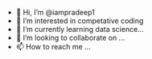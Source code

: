 - 👋 Hi, I’m @iampradeep1
- 👀 I’m interested in competative coding
- 🌱 I’m currently learning data science...
- 💞️ I’m looking to collaborate on ...
- 📫 How to reach me ...

<!---
iampradeep1/iampradeep1 is a ✨ special ✨ repository because its `README.md` (this file) appears on your GitHub profile.
You can click the Preview link to take a look at your changes.
--->
